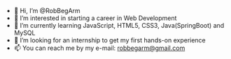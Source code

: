 - 👋 Hi, I’m @RobBegArm
- 👀 I’m interested in starting a career in Web Development
- 🌱 I’m currently learning JavaScript, HTML5, CSS3, Java(SpringBoot) and MySQL
- 💞️ I’m looking for an internship to get my first hands-on experience
- 📫 You can reach me by my e-mail: robbegarm@gmail.com

<!---
RobBegArm/RobBegArm is a ✨ special ✨ repository because its `README.md` (this file) appears on your GitHub profile.
You can click the Preview link to take a look at your changes.
--->
